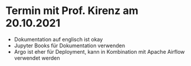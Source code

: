 # Termin mit Prof. Kirenz am 20.10.2021

- Dokumentation auf englisch ist okay
- Jupyter Books für Dokumentation verwenden
- Argo ist eher für Deployment, kann in Kombination mit Apache Airflow verwendet werden 